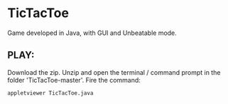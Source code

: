 # TicTacToe
Game developed in Java, with GUI and Unbeatable mode.

## PLAY:

Download the zip.
Unzip and open the terminal / command prompt in the folder 'TicTacToe-master'.
Fire the command:
```
appletviewer TicTacToe.java
```
